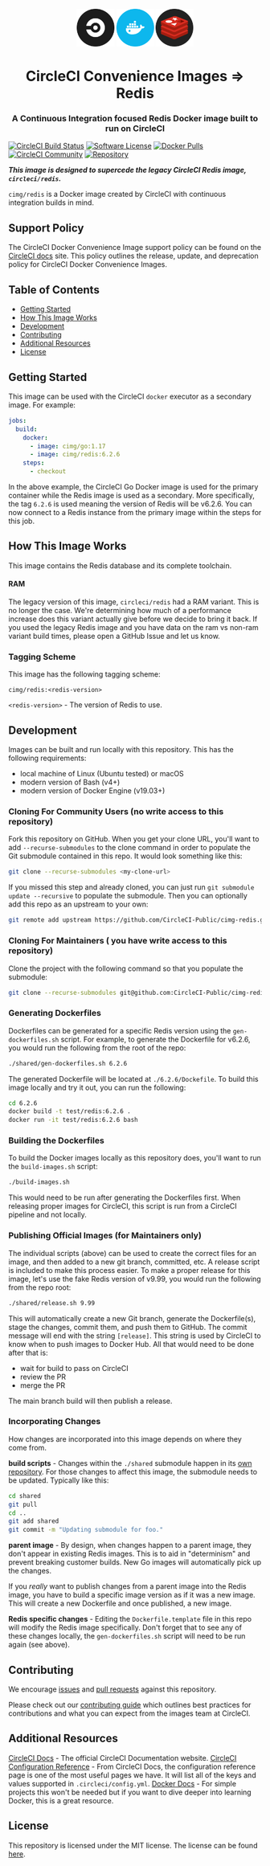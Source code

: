 <div align="center">
	<p>
		<img alt="CircleCI Logo" src="img/circle-circleci.svg?raw=true" width="75" />
		<img alt="Docker Logo" src="img/circle-docker.svg?raw=true" width="75" />
		<img alt="Redis Logo" src="img/circle-redis.svg?raw=true" width="75" />
	</p>
	<h1>CircleCI Convenience Images => Redis</h1>
	<h3>A Continuous Integration focused Redis Docker image built to run on CircleCI</h3>
</div>

[![CircleCI Build Status](https://circleci.com/gh/CircleCI-Public/cimg-redis.svg?style=shield)](https://circleci.com/gh/CircleCI-Public/cimg-redis) [![Software License](https://img.shields.io/badge/license-MIT-blue.svg)](https://raw.githubusercontent.com/CircleCI-Public/cimg-redis/master/LICENSE) [![Docker Pulls](https://img.shields.io/docker/pulls/cimg/redis)](https://hub.docker.com/r/cimg/redis) [![CircleCI Community](https://img.shields.io/badge/community-CircleCI%20Discuss-343434.svg)](https://discuss.circleci.com/c/ecosystem/circleci-images) [![Repository](https://img.shields.io/badge/github-README-brightgreen)](https://github.com/CircleCI-Public/cimg-redis)

***This image is designed to supercede the legacy CircleCI Redis image, `circleci/redis`.***

`cimg/redis` is a Docker image created by CircleCI with continuous integration builds in mind.

## Support Policy

The CircleCI Docker Convenience Image support policy can be found on the [CircleCI docs](https://circleci.com/docs/convenience-images-support-policy) site. This policy outlines the release, update, and deprecation policy for CircleCI Docker Convenience Images.

## Table of Contents

- [Getting Started](#getting-started)
- [How This Image Works](#how-this-image-works)
- [Development](#development)
- [Contributing](#contributing)
- [Additional Resources](#additional-resources)
- [License](#license)


## Getting Started

This image can be used with the CircleCI `docker` executor as a secondary image.
For example:

```yaml
jobs:
  build:
    docker:
      - image: cimg/go:1.17
      - image: cimg/redis:6.2.6
    steps:
      - checkout
```

In the above example, the CircleCI Go Docker image is used for the primary container while the Redis image is used as a secondary.
More specifically, the tag `6.2.6` is used meaning the version of Redis will be v6.2.6.
You can now connect to a Redis instance from the primary image within the steps for this job.


## How This Image Works

This image contains the Redis database and its complete toolchain.

#### RAM

The legacy version of this image, `circleci/redis` had a RAM variant.
This is no longer the case.
We're determining how much of a performance increase does this variant actually give before we decide to bring it back.
If you used the legacy Redis image and you have data on the ram vs non-ram variant build times, please open a GitHub Issue and let us know.


### Tagging Scheme

This image has the following tagging scheme:

```
cimg/redis:<redis-version>
```

`<redis-version>` - The version of Redis to use.


## Development

Images can be built and run locally with this repository.
This has the following requirements:

- local machine of Linux (Ubuntu tested) or macOS
- modern version of Bash (v4+)
- modern version of Docker Engine (v19.03+)

### Cloning For Community Users (no write access to this repository)

Fork this repository on GitHub.
When you get your clone URL, you'll want to add `--recurse-submodules` to the clone command in order to populate the Git submodule contained in this repo.
It would look something like this:

```bash
git clone --recurse-submodules <my-clone-url>
```

If you missed this step and already cloned, you can just run `git submodule update --recursive` to populate the submodule.
Then you can optionally add this repo as an upstream to your own:

```bash
git remote add upstream https://github.com/CircleCI-Public/cimg-redis.git
```

### Cloning For Maintainers ( you have write access to this repository)

Clone the project with the following command so that you populate the submodule:

```bash
git clone --recurse-submodules git@github.com:CircleCI-Public/cimg-redis.git
```

### Generating Dockerfiles

Dockerfiles can be generated for a specific Redis version using the `gen-dockerfiles.sh` script.
For example, to generate the Dockerfile for v6.2.6, you would run the following from the root of the repo:

```bash
./shared/gen-dockerfiles.sh 6.2.6
```

The generated Dockerfile will be located at `./6.2.6/Dockefile`.
To build this image locally and try it out, you can run the following:

```bash
cd 6.2.6
docker build -t test/redis:6.2.6 .
docker run -it test/redis:6.2.6 bash
```

### Building the Dockerfiles

To build the Docker images locally as this repository does, you'll want to run the `build-images.sh` script:

```bash
./build-images.sh
```

This would need to be run after generating the Dockerfiles first.
When releasing proper images for CircleCI, this script is run from a CircleCI pipeline and not locally.

### Publishing Official Images (for Maintainers only)

The individual scripts (above) can be used to create the correct files for an image, and then added to a new git branch, committed, etc.
A release script is included to make this process easier.
To make a proper release for this image, let's use the fake Redis version of v9.99, you would run the following from the repo root:

```bash
./shared/release.sh 9.99
```

This will automatically create a new Git branch, generate the Dockerfile(s), stage the changes, commit them, and push them to GitHub.
The commit message will end with the string `[release]`.
This string is used by CircleCI to know when to push images to Docker Hub.
All that would need to be done after that is:

- wait for build to pass on CircleCI
- review the PR
- merge the PR

The main branch build will then publish a release.

### Incorporating Changes

How changes are incorporated into this image depends on where they come from.

**build scripts** - Changes within the `./shared` submodule happen in its [own repository](https://github.com/CircleCI-Public/cimg-shared).
For those changes to affect this image, the submodule needs to be updated.
Typically like this:

```bash
cd shared
git pull
cd ..
git add shared
git commit -m "Updating submodule for foo."
```

**parent image** - By design, when changes happen to a parent image, they don't appear in existing Redis images.
This is to aid in "determinism" and prevent breaking customer builds.
New Go images will automatically pick up the changes.

If you *really* want to publish changes from a parent image into the Redis image, you have to build a specific image version as if it was a new image.
This will create a new Dockerfile and once published, a new image.

**Redis specific changes** - Editing the `Dockerfile.template` file in this repo will modify the Redis image specifically.
Don't forget that to see any of these changes locally, the `gen-dockerfiles.sh` script will need to be run again (see above).


## Contributing

We encourage [issues](https://github.com/CircleCI-Public/cimg-redis/issues) and [pull requests](https://github.com/CircleCI-Public/cimg-redis/pulls) against this repository.

Please check out our [contributing guide](.github/CONTRIBUTING.md) which outlines best practices for contributions and what you can expect from the images team at CircleCI.

## Additional Resources

[CircleCI Docs](https://circleci.com/docs/) - The official CircleCI Documentation website.
[CircleCI Configuration Reference](https://circleci.com/docs/2.0/configuration-reference/#section=configuration) - From CircleCI Docs, the configuration reference page is one of the most useful pages we have.
It will list all of the keys and values supported in `.circleci/config.yml`.
[Docker Docs](https://docs.docker.com/) - For simple projects this won't be needed but if you want to dive deeper into learning Docker, this is a great resource.


## License

This repository is licensed under the MIT license.
The license can be found [here](./LICENSE).

